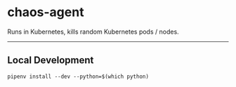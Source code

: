 # chaos-agent

Runs in Kubernetes, kills random Kubernetes pods / nodes.

---

## Local Development

`pipenv install --dev --python=$(which python)`

